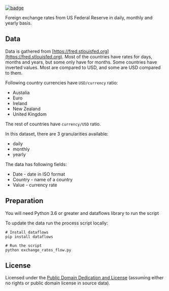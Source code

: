 <a className="gh-badge" href="https://datahub.io/core/exchange-rates"><img src="https://badgen.net/badge/icon/View%20on%20datahub.io/orange?icon=https://datahub.io/datahub-cube-badge-icon.svg&label&scale=1.25" alt="badge" /></a>

Foreign exchange rates from US Federal Reserve in daily, monthly and yearly basis.

## Data

Data is gathered from [https://fred.stlouisfed.org](https://fred.stlouisfed.org).
Most of the countries have rates for days, months and years, but some only have for months.
Some countries have inverted values. Most are compared to USD, and some are USD compared to them.

Following country currencies have `USD/currency` ratio:

* Austalia
* Euro
* Ireland
* New Zealand
* United Kingdom

The rest of countries have `currency/USD` ratio.

In this dataset, there are 3 granularities available:

* daily
* monthly
* yearly

The data has following fields:

* Date - date in ISO format
* Country - name of a country
* Value - currency rate

## Preparation

You will need Python 3.6 or greater and dataflows library to run the script

To update the data run the process script locally:

```
# Install dataflows
pip install dataflows

# Run the script
python exchange_rates_flow.py
```

## License

Licensed under the [Public Domain Dedication and License][pddl] (assuming
either no rights or public domain license in source data).

[pddl]: http://opendatacommons.org/licenses/pddl/1.0/
